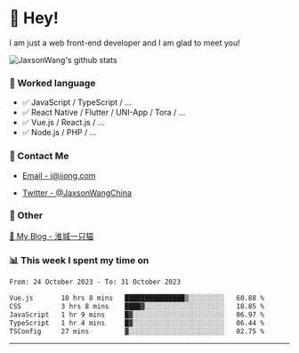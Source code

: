 # 👋 Hey!

I am just a web front-end developer and I am glad to meet you!

![JaxsonWang's github stats](https://github-readme-stats.vercel.app/api?username=JaxsonWang&&show_icons=true&&title_color=1abc9c&&icon_color=1abc9c)


### 📝 Worked language

- ✅ JavaScript / TypeScript / ...
- ✅ React Native / Flutter / UNI-App / Tora / ...
- ✅ Vue.js / React.js / ...
- ✅ Node.js / PHP / ...

### 📮 Contact Me

- [Email - i@iiong.com](mailto:i@iiong.com)

- [Twitter - @JaxsonWangChina](https://twitter.com/JaxsonWangChina)

### 🤪 Other

[📌 My Blog - 淮城一只猫](https://iiong.com)

### 📊 This week I spent my time on

<!--START_SECTION:waka-->

```txt
From: 24 October 2023 - To: 31 October 2023

Vue.js       10 hrs 8 mins   ███████████████▒░░░░░░░░░   60.88 %
CSS          3 hrs 8 mins    ████▓░░░░░░░░░░░░░░░░░░░░   18.85 %
JavaScript   1 hr 9 mins     █▓░░░░░░░░░░░░░░░░░░░░░░░   06.97 %
TypeScript   1 hr 4 mins     █▓░░░░░░░░░░░░░░░░░░░░░░░   06.44 %
TSConfig     27 mins         ▓░░░░░░░░░░░░░░░░░░░░░░░░   02.75 %
```

<!--END_SECTION:waka-->

---
